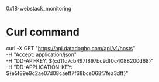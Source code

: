0x18-webstack_monitoring


# Curl command
curl -X GET "https://api.datadoghq.com/api/v1/hosts" \
-H "Accept: application/json" \
-H "DD-API-KEY: ${cd11d7cb497f897bc9df0c4088200d68}" \
-H "DD-APPLICATION-KEY: ${e5f89e9c2ae07d08caeff7f68bce068f7fea3dff}"
